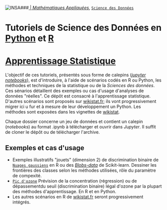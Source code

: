 ###<a href="http://www.insa-toulouse.fr/" ><img src="http://www.math.univ-toulouse.fr/~besse/Wikistat/Images/Logo_INSAvilletoulouse-RVB.png" style="float:left; max-width: 80px; display: inline" alt="INSA"/> |  [*Mathématiques Appliquées*](http://www.math.insa-toulouse.fr/fr/index.html), [`Science des Données`](http://www.math.insa-toulouse.fr/fr/enseignement.html) 

# Tutoriels de Science des Données en [Python](https://www.python.org/) et [R](href="https://cran.r-project.org/)
# [Apprentissage Statistique](\http://wikistat.fr)

L'objectif de ces tutoriels, présentés sous forme de calepins ([*jupyter notebooks*](http://jupyter.org/)), est d'introduire, à l'aide de scénarios codés en R ou Python, les méthodes et techniques de la statistique ou de la *Sciences des données*. Ces sénarios détaillent des exemples ou cas d'usage  d'analyses de données "réelles".  Ce dépôt est consacré à l'apprentissage statistique. D'autres scénarios sont proposés sur [wikistat.fr](http://wikistat.fr/); ils vont progressivement migrer ici u fur et à mesure de leur développement un Python. Les méthodes sont exposées dans les vignettes de [wikistat](http://wikistat.fr/).

Chaque dossier concerne un jeu de données et contient un calepin (*notebooks*) au format .ipynb à télécharger et ouvrir dans *Jupyter*. Il suffit de cloner le dépôt ou de télécharger l'archive.

## Exemples et cas d'usage

- Exemples illustratifs "jouets" (dimension 2) de discrimination binaire de [`Nuages gaussiens`](https://github.com/wikistat/Apprentissage/tree/master/Nuages-gaussiens) en R ou des [*Blobs-data*](https://github.com/wikistat/Apprentissage/tree/master/Blobs-data) de Scikit-learn. Dessiner les frontières des classes selon les méthodes utilisées, rôle du paramètre de compexité.
- [`Pic d'ozone`](https://github.com/wikistat/Apprentissage/tree/master/Pic-ozone) Prévision de la concentration (régression) ou de dépassementdu seuil (discrimination binaire) légal d'ozone par la plupart des méthodes d'apprentissage. En R et en Python.
- Les autres scénarios en R de [wikistat.fr](http://wikistat.fr/) seront progressivement intégrés.
